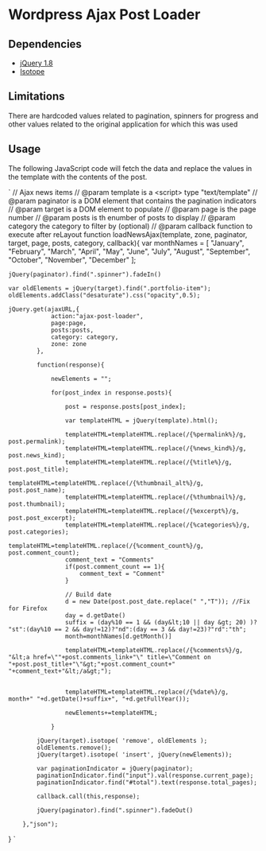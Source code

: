 
Wordpress Ajax Post Loader
==========================

Dependencies
--------------------------
- [jQuery 1.8](http://jquery.com/ "jQuery 1.8")
- [Isotope](https://github.com/desandro/isotope "Isotope")

Limitations
--------------------------
There are hardcoded values related to pagination, spinners for progress
and other values related to the original application for which this
was used

Usage
--------------------------

The following JavaScript code will fetch the data and 
replace the values in the template with the contents of the post.

`
// Ajax news items
// @param template is a &lt;script&gt; type "text/template"
// @param paginator is a DOM element that contains the pagination indicators
// @param target is a DOM element to populate
// @param page is the page number
// @param posts is th enumber of posts to display
// @param category the category to filter by (optional)
// @param callback function to execute after reLayout
function loadNewsAjax(template, zone, paginator, target, page, posts, category, callback){
	var monthNames = [ "January", "February", "March", "April", "May", "June", "July", "August", "September", "October", "November", "December" ];

	jQuery(paginator).find(".spinner").fadeIn()

	var oldElements = jQuery(target).find(".portfolio-item");
	oldElements.addClass("desaturate").css("opacity",0.5);

	jQuery.get(ajaxURL,{
				action:"ajax-post-loader",
				page:page,
				posts:posts,
				category: category,
				zone: zone
			},

			function(response){

				newElements = "";

				for(post_index in response.posts){

					post = response.posts[post_index];
					
					var templateHTML = jQuery(template).html();

					templateHTML=templateHTML.replace(/{%permalink%}/g,	post.permalink);
					templateHTML=templateHTML.replace(/{%news_kind%}/g,	post.news_kind);
					templateHTML=templateHTML.replace(/{%title%}/g,		post.post_title);
					templateHTML=templateHTML.replace(/{%thumbnail_alt%}/g,	post.post_name);
					templateHTML=templateHTML.replace(/{%thumbnail%}/g,	post.thumbnail);
					templateHTML=templateHTML.replace(/{%excerpt%}/g,	post.post_excerpt);
					templateHTML=templateHTML.replace(/{%categories%}/g,	post.categories);
					templateHTML=templateHTML.replace(/{%comment_count%}/g,	post.comment_count);
					comment_text = "Comments"
					if(post.comment_count == 1){
						comment_text = "Comment"
					}

					// Build date
					d = new Date(post.post_date.replace(" ","T")); //Fix for Firefox
					day = d.getDate()
					suffix = (day%10 == 1 && (day&lt;10 || day &gt; 20) )? "st":(day%10 == 2 && day!=12)?"nd":(day == 3 && day!=23)?"rd":"th";
					month=monthNames[d.getMonth()]

					templateHTML=templateHTML.replace(/{%comments%}/g,	"&lt;a href=\""+post.comments_link+"\" title=\"Comment on "+post.post_title+"\"&gt;"+post.comment_count+" "+comment_text+"&lt;/a&gt;");


					templateHTML=templateHTML.replace(/{%date%}/g,	month+" "+d.getDate()+suffix+", "+d.getFullYear());

					newElements+=templateHTML;

				}

			jQuery(target).isotope( 'remove', oldElements );
			oldElements.remove();
			jQuery(target).isotope( 'insert', jQuery(newElements));

			var paginationIndicator = jQuery(paginator);
			paginationIndicator.find("input").val(response.current_page);
			paginationIndicator.find("#total").text(response.total_pages);

			callback.call(this,response);

			jQuery(paginator).find(".spinner").fadeOut()

		},"json");
}
`